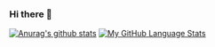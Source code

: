 ### Hi there 👋
[//]: # (### Hi there 👋)
[//]: # ([![My GitHub Stats]&#40;https://github-readme-stats.vercel.app/api/?username=bizhan-laripour&count_private=true&theme=tokyonight&showicons=true&#41;]&#40;&#41;)
[![Anurag's github stats](https://github-readme-stats.vercel.app/api?username=HamidKhanmohammadi&theme=tokyonight)](https://github.com/anuraghazra/github-readme-stats)
[![My GitHub Language Stats](https://github-readme-stats.vercel.app/api/top-langs/?username=HamidKhanmohammadi&langs_count=5&theme=tokyonight)]()
<!--
**HamidKhanmohammadi/HamidKhanmohammadi** is a ✨ _special_ ✨ repository because its `README.md` (this file) appears on your GitHub profile.

Here are some ideas to get you started:

- 🔭 I’m currently working on ...
- 🌱 I’m currently learning ...
- 👯 I’m looking to collaborate on ...
- 🤔 I’m looking for help with ...
- 💬 Ask me about ...
- 📫 How to reach me: ...
- 😄 Pronouns: ...
- ⚡ Fun fact: ...
-->
